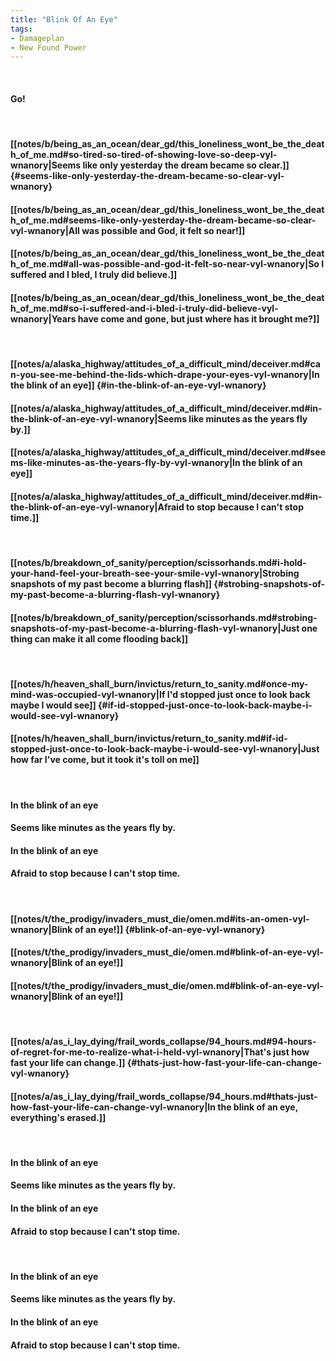```yaml
---
title: "Blink Of An Eye"
tags:
- Damageplan
- New Found Power
---
```

&nbsp;
#### Go!
&nbsp;
#### [[notes/b/being_as_an_ocean/dear_gd/this_loneliness_wont_be_the_death_of_me.md#so-tired-so-tired-of-showing-love-so-deep-vyl-wnanory|Seems like only yesterday the dream became so clear.]] {#seems-like-only-yesterday-the-dream-became-so-clear-vyl-wnanory}
#### [[notes/b/being_as_an_ocean/dear_gd/this_loneliness_wont_be_the_death_of_me.md#seems-like-only-yesterday-the-dream-became-so-clear-vyl-wnanory|All was possible and God, it felt so near!]]
#### [[notes/b/being_as_an_ocean/dear_gd/this_loneliness_wont_be_the_death_of_me.md#all-was-possible-and-god-it-felt-so-near-vyl-wnanory|So I suffered and I bled, I truly did believe.]]
#### [[notes/b/being_as_an_ocean/dear_gd/this_loneliness_wont_be_the_death_of_me.md#so-i-suffered-and-i-bled-i-truly-did-believe-vyl-wnanory|Years have come and gone, but just where has it brought me?]]
&nbsp;
#### [[notes/a/alaska_highway/attitudes_of_a_difficult_mind/deceiver.md#can-you-see-me-behind-the-lids-which-drape-your-eyes-vyl-wnanory|In the blink of an eye]] {#in-the-blink-of-an-eye-vyl-wnanory}
#### [[notes/a/alaska_highway/attitudes_of_a_difficult_mind/deceiver.md#in-the-blink-of-an-eye-vyl-wnanory|Seems like minutes as the years fly by.]]
#### [[notes/a/alaska_highway/attitudes_of_a_difficult_mind/deceiver.md#seems-like-minutes-as-the-years-fly-by-vyl-wnanory|In the blink of an eye]]
#### [[notes/a/alaska_highway/attitudes_of_a_difficult_mind/deceiver.md#in-the-blink-of-an-eye-vyl-wnanory|Afraid to stop because I can't stop time.]]
&nbsp;
#### [[notes/b/breakdown_of_sanity/perception/scissorhands.md#i-hold-your-hand-feel-your-breath-see-your-smile-vyl-wnanory|Strobing snapshots of my past become a blurring flash]] {#strobing-snapshots-of-my-past-become-a-blurring-flash-vyl-wnanory}
#### [[notes/b/breakdown_of_sanity/perception/scissorhands.md#strobing-snapshots-of-my-past-become-a-blurring-flash-vyl-wnanory|Just one thing can make it all come flooding back]]
&nbsp;
#### [[notes/h/heaven_shall_burn/invictus/return_to_sanity.md#once-my-mind-was-occupied-vyl-wnanory|If I'd stopped just once to look back maybe I would see]] {#if-id-stopped-just-once-to-look-back-maybe-i-would-see-vyl-wnanory}
#### [[notes/h/heaven_shall_burn/invictus/return_to_sanity.md#if-id-stopped-just-once-to-look-back-maybe-i-would-see-vyl-wnanory|Just how far I've come, but it took it's toll on me]]
&nbsp;
#### In the blink of an eye
#### Seems like minutes as the years fly by.
#### In the blink of an eye
#### Afraid to stop because I can't stop time.
&nbsp;
#### [[notes/t/the_prodigy/invaders_must_die/omen.md#its-an-omen-vyl-wnanory|Blink of an eye!]] {#blink-of-an-eye-vyl-wnanory}
#### [[notes/t/the_prodigy/invaders_must_die/omen.md#blink-of-an-eye-vyl-wnanory|Blink of an eye!]]
#### [[notes/t/the_prodigy/invaders_must_die/omen.md#blink-of-an-eye-vyl-wnanory|Blink of an eye!]]
&nbsp;
#### [[notes/a/as_i_lay_dying/frail_words_collapse/94_hours.md#94-hours-of-regret-for-me-to-realize-what-i-held-vyl-wnanory|That's just how fast your life can change.]] {#thats-just-how-fast-your-life-can-change-vyl-wnanory}
#### [[notes/a/as_i_lay_dying/frail_words_collapse/94_hours.md#thats-just-how-fast-your-life-can-change-vyl-wnanory|In the blink of an eye, everything's erased.]]
&nbsp;
#### In the blink of an eye
#### Seems like minutes as the years fly by.
#### In the blink of an eye
#### Afraid to stop because I can't stop time.
&nbsp;
#### In the blink of an eye
#### Seems like minutes as the years fly by.
#### In the blink of an eye
#### Afraid to stop because I can't stop time.
